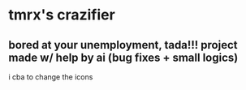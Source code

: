 # tmrx's crazifier
bored at your unemployment, tada!!! project made w/ help by ai (bug fixes + small logics)
--- 
i cba to change the icons

